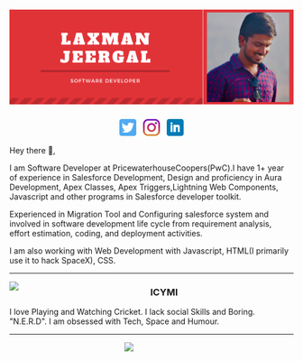 # [![Laxman Jeergal header](https://raw.githubusercontent.com/LaxmanHJ/LaxmanHJ/master/icon/gh-banner-light.png)](https://some-url.dev/)


<p align='center'>
<a href="https://twitter.com/Shubnam14"><img height="30" src="https://raw.githubusercontent.com/LaxmanHJ/LaxmanHJ/master/icon/twitter.png?raw=true"></a>&nbsp;&nbsp;
<a href="https://www.instagram.com/laxmanjeergal"> <img height="30" src="https://raw.githubusercontent.com/LaxmanHJ/LaxmanHJ/master/icon/instagram.jpg?raw=true"></a>&nbsp;&nbsp;
<a href="https://www.linkedin.com/in/laxman-jeergal-8a9373187"> <img height="30" src="https://raw.githubusercontent.com/LaxmanHJ/LaxmanHJ/master/icon/linkedin.png?raw=true"></a>
</p>

Hey there 👋,
<p>
<p>I am Software Developer at PricewaterhouseCoopers(PwC).I have 1+ year of experience in Salesforce Development, Design and proficiency in Aura Development, Apex Classes, Apex Triggers,Lightning Web Components, Javascript and other programs in Salesforce developer toolkit.</p>
<p>Experienced in Migration Tool and Configuring salesforce system and involved in software development life cycle from requirement analysis, effort estimation, coding, and deployment activities.</p>
<p>I am also working with Web Development with Javascript, HTML(I primarily use it to hack SpaceX), CSS.</p>
</p>
 
   ---
 
 <p>
  <img width="250" align='left' src="https://github.com/WaylonWalker/WaylonWalker/blob/main/icon/hacktoberfest.png?raw=true">
 
### ICYMI
<p>
I love Playing and Watching Cricket.
I lack social Skills and Boring. "N.E.R.D".
I am obsessed with Tech, Space and Humour.
</p>
 </p>

 
 ---

<p>
  <a href="https://waylonwalker.com/latest"><img width="300" align='right' src="https://waylonwalker.com/latest.png?raw=true"></a>
</p>
